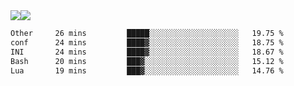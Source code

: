 <div style="display: flex; flex-direction: row;">
<img style="height: auto; width: auto;" class="img" src="https://raw.githubusercontent.com/blazepp/github-stats/master/generated/overview.svg#gh-dark-mode-only" />
<img style="height: auto; width: auto;" class="img" src="https://raw.githubusercontent.com/blazepp/github-stats/master/generated/languages.svg#gh-dark-mode-only" />
</div>

<div style="display: flex; flex-direction: row;">
<!--START_SECTION:waka-->

```txt
Other     26 mins         █████░░░░░░░░░░░░░░░░░░░░   19.75 %
conf      24 mins         ████▓░░░░░░░░░░░░░░░░░░░░   18.75 %
INI       24 mins         ████▓░░░░░░░░░░░░░░░░░░░░   18.67 %
Bash      20 mins         ███▓░░░░░░░░░░░░░░░░░░░░░   15.12 %
Lua       19 mins         ███▓░░░░░░░░░░░░░░░░░░░░░   14.76 %
```

<!--END_SECTION:waka-->
</div>

